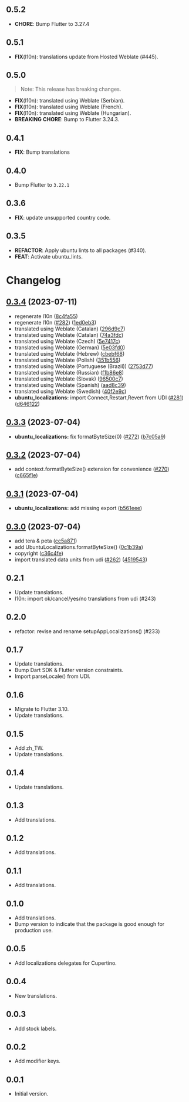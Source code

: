 ## 0.5.2

 - **CHORE**: Bump Flutter to 3.27.4

## 0.5.1

 - **FIX**(l10n): translations update from Hosted Weblate (#445).

## 0.5.0

> Note: This release has breaking changes.

 - **FIX**(l10n): translated using Weblate (Serbian).
 - **FIX**(l10n): translated using Weblate (French).
 - **FIX**(l10n): translated using Weblate (Hungarian).
 - **BREAKING** **CHORE**: Bump to Flutter 3.24.3.

## 0.4.1

 - **FIX**: Bump translations
 
 
## 0.4.0

 - Bump Flutter to `3.22.1`
 
## 0.3.6

 - **FIX**: update unsupported country code.

## 0.3.5

 - **REFACTOR**: Apply ubuntu lints to all packages (#340).
 - **FEAT**: Activate ubuntu_lints.

# Changelog

## [0.3.4](https://github.com/canonical/ubuntu-flutter-plugins/compare/ubuntu_localizations-v0.3.3...ubuntu_localizations-v0.3.4) (2023-07-11)


* regenerate l10n ([8c4fa55](https://github.com/canonical/ubuntu-flutter-plugins/commit/8c4fa55874f56ab3628abd96e51eddaef355b3cc))
* regenerate l10n ([#282](https://github.com/canonical/ubuntu-flutter-plugins/issues/282)) ([1ed0eb3](https://github.com/canonical/ubuntu-flutter-plugins/commit/1ed0eb365fcfa352138bea1aafa81f5b587a7e12))
* translated using Weblate (Catalan) ([296d9c7](https://github.com/canonical/ubuntu-flutter-plugins/commit/296d9c7d2394f185021ac76d660a655437987f11))
* translated using Weblate (Catalan) ([74a3fdc](https://github.com/canonical/ubuntu-flutter-plugins/commit/74a3fdca1f2dc3027525e44739498573a08de97d))
* translated using Weblate (Czech) ([5e7417c](https://github.com/canonical/ubuntu-flutter-plugins/commit/5e7417c840e89d49c9abb2d338c2eed971e2786d))
* translated using Weblate (German) ([5e03fd0](https://github.com/canonical/ubuntu-flutter-plugins/commit/5e03fd00e1266416bd6f66c2ea30aea5b5b3de1c))
* translated using Weblate (Hebrew) ([cbebf68](https://github.com/canonical/ubuntu-flutter-plugins/commit/cbebf68b2b0441c4ca86ff008315cb701726536e))
* translated using Weblate (Polish) ([351b556](https://github.com/canonical/ubuntu-flutter-plugins/commit/351b55642d927520625488d1742d57c31b297497))
* translated using Weblate (Portuguese (Brazil)) ([2753d77](https://github.com/canonical/ubuntu-flutter-plugins/commit/2753d776536006de409b9128a8c61210f767160e))
* translated using Weblate (Russian) ([f1b86e8](https://github.com/canonical/ubuntu-flutter-plugins/commit/f1b86e89e26d8c6931c12aaa77dae7f4c23212a7))
* translated using Weblate (Slovak) ([96500c7](https://github.com/canonical/ubuntu-flutter-plugins/commit/96500c7971167781bcb8565a65b9d811ca9f147d))
* translated using Weblate (Spanish) ([aad8c39](https://github.com/canonical/ubuntu-flutter-plugins/commit/aad8c39088178243cca01b15423875bea19ef921))
* translated using Weblate (Swedish) ([40f2e9c](https://github.com/canonical/ubuntu-flutter-plugins/commit/40f2e9c77305f7e0e17e4f5038789362be733b48))
* **ubuntu_localizations:** import Connect,Restart,Revert from UDI ([#281](https://github.com/canonical/ubuntu-flutter-plugins/issues/281)) ([d646122](https://github.com/canonical/ubuntu-flutter-plugins/commit/d646122a2b92f37b58c98ce8a2c581fd70b0632e))

## [0.3.3](https://github.com/canonical/ubuntu-flutter-plugins/compare/ubuntu_localizations-v0.3.2...ubuntu_localizations-v0.3.3) (2023-07-04)


* **ubuntu_localizations:** fix formatByteSize(0) ([#272](https://github.com/canonical/ubuntu-flutter-plugins/issues/272)) ([b7c05a9](https://github.com/canonical/ubuntu-flutter-plugins/commit/b7c05a9c74d949f90aa2342e9207c2ed15b9e233))

## [0.3.2](https://github.com/canonical/ubuntu-flutter-plugins/compare/ubuntu_localizations-v0.3.1...ubuntu_localizations-v0.3.2) (2023-07-04)


* add context.formatByteSize() extension for convenience ([#270](https://github.com/canonical/ubuntu-flutter-plugins/issues/270)) ([c665f1e](https://github.com/canonical/ubuntu-flutter-plugins/commit/c665f1ef6750c04961eeae44ef4705c20a7b5168))

## [0.3.1](https://github.com/canonical/ubuntu-flutter-plugins/compare/ubuntu_localizations-v0.3.0...ubuntu_localizations-v0.3.1) (2023-07-04)


* **ubuntu_localizations:** add missing export ([b561eee](https://github.com/canonical/ubuntu-flutter-plugins/commit/b561eee7a329c1b7c4a2144cc58656498f2649b5))

## [0.3.0](https://github.com/canonical/ubuntu-flutter-plugins/compare/ubuntu_localizations-v0.2.1...ubuntu_localizations-v0.3.0) (2023-07-04)


* add tera & peta ([cc5a871](https://github.com/canonical/ubuntu-flutter-plugins/commit/cc5a871e9755a00806fc06bdd2a352336a6631a0))
* add UbuntuLocalizations.formatByteSize() ([0c1b39a](https://github.com/canonical/ubuntu-flutter-plugins/commit/0c1b39aebc16eb4863e4f4d62077c9c17a120229))
* copyright ([c36c4fe](https://github.com/canonical/ubuntu-flutter-plugins/commit/c36c4feeebe7977cfacc5451cec19e6671e835d0))
* import translated data units from udi ([#262](https://github.com/canonical/ubuntu-flutter-plugins/issues/262)) ([4519543](https://github.com/canonical/ubuntu-flutter-plugins/commit/45195437c53037eccd5658c59ed08be524ee5949))

## 0.2.1

- Update translations.
- l10n: import ok/cancel/yes/no translations from udi (#243)

## 0.2.0

- refactor: revise and rename setupAppLocalizations() (#233)

## 0.1.7

- Update translations.
- Bump Dart SDK & Flutter version constraints.
- Import parseLocale() from UDI.

## 0.1.6

- Migrate to Flutter 3.10.
- Update translations.

## 0.1.5

- Add zh_TW.
- Update translations.

## 0.1.4

- Update translations.

## 0.1.3

- Add translations.

## 0.1.2

- Add translations.

## 0.1.1

- Add translations.

## 0.1.0

- Add translations.
- Bump version to indicate that the package is good enough for production use.

## 0.0.5

- Add localizations delegates for Cupertino.

## 0.0.4

- New translations.

## 0.0.3

- Add stock labels.

## 0.0.2

- Add modifier keys.

## 0.0.1

- Initial version.
